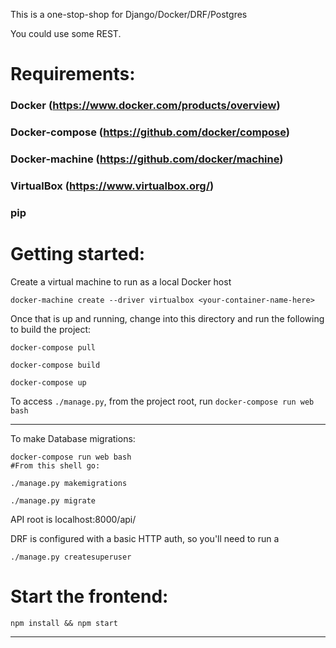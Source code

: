 This is a one-stop-shop for Django/Docker/DRF/Postgres

You could use some REST.

# Requirements:


### Docker (https://www.docker.com/products/overview)

### Docker-compose (https://github.com/docker/compose)

### Docker-machine (https://github.com/docker/machine)

### VirtualBox (https://www.virtualbox.org/)

### pip



# Getting started:

Create a virtual machine to run as a local Docker host

`docker-machine create --driver virtualbox <your-container-name-here>`

Once that is up and running, change into this directory and run the following to build the project:

```
docker-compose pull

docker-compose build

docker-compose up
```


To access `./manage.py`, from the project root, run `docker-compose run web bash`

--------------------------------------------------------------------------------

To make Database migrations:

```
docker-compose run web bash
#From this shell go:

./manage.py makemigrations

./manage.py migrate

```

API root is localhost:8000/api/

DRF is configured with a basic HTTP auth, so you'll need to run a
```
./manage.py createsuperuser
```
# Start the frontend:
```
npm install && npm start
```
--------------------------------------------------------------------------------
